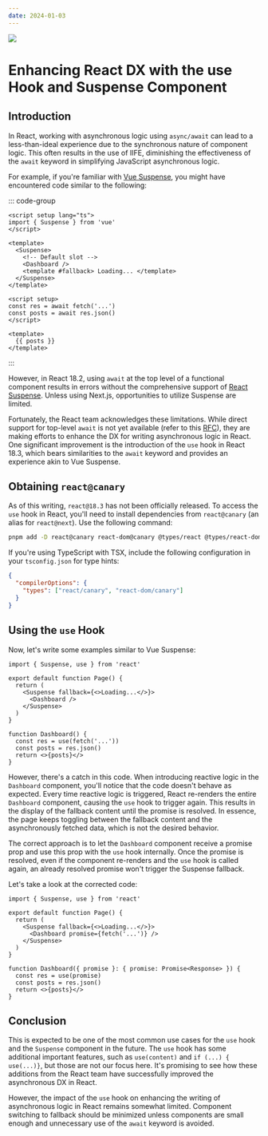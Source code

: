```yaml
---
date: 2024-01-03
---
```


![](/img/2024-01-03-20-30.webp)

# Enhancing React DX with the use Hook and Suspense Component

## Introduction

In React, working with asynchronous logic using `async/await` can lead to a less-than-ideal experience due to the synchronous nature of component logic. This often results in the use of IIFE, diminishing the effectiveness of the `await` keyword in simplifying JavaScript asynchronous logic.

For example, if you're familiar with [Vue Suspense](https://vuejs.org/guide/built-ins/suspense.html), you might have encountered code similar to the following:

::: code-group

```vue [index.vue]
<script setup lang="ts">
import { Suspense } from 'vue'
</script>

<template>
  <Suspense>
    <!-- Default slot -->
    <Dashboard />
    <template #fallback> Loading... </template>
  </Suspense>
</template>
```

```vue [Dashboard.vue]
<script setup>
const res = await fetch('...')
const posts = await res.json()
</script>

<template>
  {{ posts }}
</template>
```

:::

However, in React 18.2, using `await` at the top level of a functional component results in errors without the comprehensive support of [React Suspense](https://react.dev/reference/react/Suspense). Unless using Next.js, opportunities to utilize Suspense are limited.

Fortunately, the React team acknowledges these limitations. While direct support for top-level `await` is not yet available (refer to this [RFC](https://github.com/acdlite/rfcs/blob/first-class-promises/text/0000-first-class-support-for-promises.md)), they are making efforts to enhance the DX for writing asynchronous logic in React. One significant improvement is the introduction of the `use` hook in React 18.3, which bears similarities to the `await` keyword and provides an experience akin to Vue Suspense.

## Obtaining `react@canary`

As of this writing, `react@18.3` has not been officially released. To access the `use` hook in React, you'll need to install dependencies from `react@canary` (an alias for `react@next`). Use the following command:

```bash
pnpm add -D react@canary react-dom@canary @types/react @types/react-dom
```

If you're using TypeScript with TSX, include the following configuration in your `tsconfig.json` for type hints:

```json
{
  "compilerOptions": {
    "types": ["react/canary", "react-dom/canary"]
  }
}
```

## Using the `use` Hook

Now, let's write some examples similar to Vue Suspense:

```tsx
import { Suspense, use } from 'react'

export default function Page() {
  return (
    <Suspense fallback={<>Loading...</>}>
      <Dashboard />
    </Suspense>
  )
}

function Dashboard() {
  const res = use(fetch('...'))
  const posts = res.json()
  return <>{posts}</>
}
```

However, there's a catch in this code. When introducing reactive logic in the `Dashboard` component, you'll notice that the code doesn't behave as expected. Every time reactive logic is triggered, React re-renders the entire `Dashboard` component, causing the `use` hook to trigger again. This results in the display of the fallback content until the promise is resolved. In essence, the page keeps toggling between the fallback content and the asynchronously fetched data, which is not the desired behavior.

The correct approach is to let the `Dashboard` component receive a promise prop and use this prop with the `use` hook internally. Once the promise is resolved, even if the component re-renders and the `use` hook is called again, an already resolved promise won't trigger the Suspense fallback.

Let's take a look at the corrected code:

```tsx
import { Suspense, use } from 'react'

export default function Page() {
  return (
    <Suspense fallback={<>Loading...</>}>
      <Dashboard promise={fetch('...')} />
    </Suspense>
  )
}

function Dashboard({ promise }: { promise: Promise<Response> }) {
  const res = use(promise)
  const posts = res.json()
  return <>{posts}</>
}
```

## Conclusion

This is expected to be one of the most common use cases for the `use` hook and the `Suspense` component in the future. The `use` hook has some additional important features, such as `use(content)` and `if (...) { use(...)}`, but those are not our focus here. It's promising to see how these additions from the React team have successfully improved the asynchronous DX in React.

However, the impact of the `use` hook on enhancing the writing of asynchronous logic in React remains somewhat limited. Component switching to fallback should be minimized unless components are small enough and unnecessary use of the `await` keyword is avoided.
